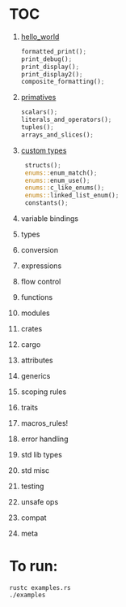 # TOC
1. [hello_world](hello_world/examples.rs)
    ```rust
    formatted_print();
    print_debug();
    print_display();
    print_display2();
    composite_formatting();
    ```
2. [primatives](primatives/examples.rs)
    ```rust
    scalars();
    literals_and_operators();
    tuples();
    arrays_and_slices();
    ```

3. [custom types](custom_types/examples.rs)
   ```rust
    structs();
    enums::enum_match();
    enums::enum_use();
    enums::c_like_enums();
    enums::linked_list_enum();
    constants();
   ```
4. variable bindings
5. types
6. conversion
7. expressions
8. flow control
9.  functions
10. modules
11. crates
12. cargo
13. attributes
14. generics
15. scoping rules
16. traits
17. macros_rules!
18. error handling
19. std lib types
20. std misc
21. testing
22. unsafe ops
23. compat
24. meta

# To run:
```
rustc examples.rs
./examples
```